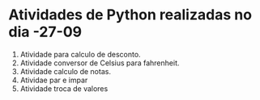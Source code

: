 # Atividades de Python realizadas no dia -27-09

1. Atividade para calculo de desconto.
2. Atividade conversor de Celsius para fahrenheit.
3. Atividade calculo de notas.
4. Atividae par e impar
5. Atividade troca de valores
